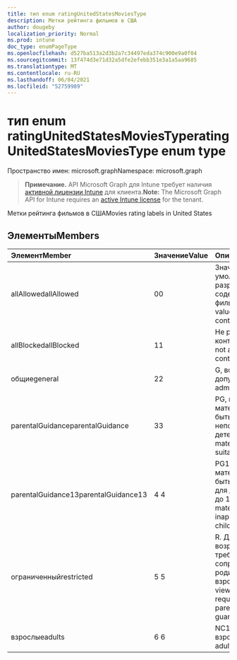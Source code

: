 ```yaml
---
title: тип enum ratingUnitedStatesMoviesType
description: Метки рейтинга фильмов в США
author: dougeby
localization_priority: Normal
ms.prod: intune
doc_type: enumPageType
ms.openlocfilehash: d527ba513a2d3b2a7c34497eda374c900e9a0f04
ms.sourcegitcommit: 13f474d3e71d32a5dfe2efebb351e3a1a5aa9685
ms.translationtype: MT
ms.contentlocale: ru-RU
ms.lasthandoff: 06/04/2021
ms.locfileid: "52759989"
---
```

# <a name="ratingunitedstatesmoviestype-enum-type"></a><span data-ttu-id="b9204-103">тип enum ratingUnitedStatesMoviesType</span><span class="sxs-lookup"><span data-stu-id="b9204-103">ratingUnitedStatesMoviesType enum type</span></span>

<span data-ttu-id="b9204-104">Пространство имен: microsoft.graph</span><span class="sxs-lookup"><span data-stu-id="b9204-104">Namespace: microsoft.graph</span></span>

> <span data-ttu-id="b9204-105">**Примечание.** API Microsoft Graph для Intune требует наличия [активной лицензии Intune](https://go.microsoft.com/fwlink/?linkid=839381) для клиента.</span><span class="sxs-lookup"><span data-stu-id="b9204-105">**Note:** The Microsoft Graph API for Intune requires an [active Intune license](https://go.microsoft.com/fwlink/?linkid=839381) for the tenant.</span></span>

<span data-ttu-id="b9204-106">Метки рейтинга фильмов в США</span><span class="sxs-lookup"><span data-stu-id="b9204-106">Movies rating labels in United States</span></span>

## <a name="members"></a><span data-ttu-id="b9204-107">Элементы</span><span class="sxs-lookup"><span data-stu-id="b9204-107">Members</span></span>
|<span data-ttu-id="b9204-108">Элемент</span><span class="sxs-lookup"><span data-stu-id="b9204-108">Member</span></span>|<span data-ttu-id="b9204-109">Значение</span><span class="sxs-lookup"><span data-stu-id="b9204-109">Value</span></span>|<span data-ttu-id="b9204-110">Описание</span><span class="sxs-lookup"><span data-stu-id="b9204-110">Description</span></span>|
|:---|:---|:---|
|<span data-ttu-id="b9204-111">allAllowed</span><span class="sxs-lookup"><span data-stu-id="b9204-111">allAllowed</span></span>|<span data-ttu-id="b9204-112">0</span><span class="sxs-lookup"><span data-stu-id="b9204-112">0</span></span>|<span data-ttu-id="b9204-113">Значение по умолчанию, разрешить все содержимое фильмов</span><span class="sxs-lookup"><span data-stu-id="b9204-113">Default value, allow all movies content</span></span>|
|<span data-ttu-id="b9204-114">allBlocked</span><span class="sxs-lookup"><span data-stu-id="b9204-114">allBlocked</span></span>|<span data-ttu-id="b9204-115">1</span><span class="sxs-lookup"><span data-stu-id="b9204-115">1</span></span>|<span data-ttu-id="b9204-116">Не разрешайте контент фильмов</span><span class="sxs-lookup"><span data-stu-id="b9204-116">Do not allow any movies content</span></span>|
|<span data-ttu-id="b9204-117">общие</span><span class="sxs-lookup"><span data-stu-id="b9204-117">general</span></span>|<span data-ttu-id="b9204-118">2</span><span class="sxs-lookup"><span data-stu-id="b9204-118">2</span></span>|<span data-ttu-id="b9204-119">G, все возрасты допущены</span><span class="sxs-lookup"><span data-stu-id="b9204-119">G, all ages admitted</span></span>|
|<span data-ttu-id="b9204-120">parentalGuidance</span><span class="sxs-lookup"><span data-stu-id="b9204-120">parentalGuidance</span></span>|<span data-ttu-id="b9204-121">3</span><span class="sxs-lookup"><span data-stu-id="b9204-121">3</span></span>|<span data-ttu-id="b9204-122">PG, некоторые материалы могут быть неподходящими для детей</span><span class="sxs-lookup"><span data-stu-id="b9204-122">PG, some material may not be suitable for children</span></span>|
|<span data-ttu-id="b9204-123">parentalGuidance13</span><span class="sxs-lookup"><span data-stu-id="b9204-123">parentalGuidance13</span></span>|<span data-ttu-id="b9204-124">4 </span><span class="sxs-lookup"><span data-stu-id="b9204-124">4</span></span>|<span data-ttu-id="b9204-125">PG13, некоторые материалы могут быть неуместными для детей в возрасте до 13 лет</span><span class="sxs-lookup"><span data-stu-id="b9204-125">PG13, some material may be inappropriate for children under 13</span></span>|
|<span data-ttu-id="b9204-126">ограниченный</span><span class="sxs-lookup"><span data-stu-id="b9204-126">restricted</span></span>|<span data-ttu-id="b9204-127">5 </span><span class="sxs-lookup"><span data-stu-id="b9204-127">5</span></span>|<span data-ttu-id="b9204-128">R. Для просмотра в возрасте до 17 лет требуется сопровождающий родитель или взрослый опекун</span><span class="sxs-lookup"><span data-stu-id="b9204-128">R, viewers under 17 require accompanying parent or adult guardian</span></span>|
|<span data-ttu-id="b9204-129">взрослые</span><span class="sxs-lookup"><span data-stu-id="b9204-129">adults</span></span>|<span data-ttu-id="b9204-130">6 </span><span class="sxs-lookup"><span data-stu-id="b9204-130">6</span></span>|<span data-ttu-id="b9204-131">NC17, только для взрослых</span><span class="sxs-lookup"><span data-stu-id="b9204-131">NC17, adults only</span></span>|




